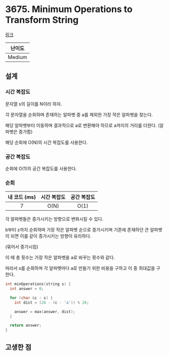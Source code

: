# 3675. Minimum Operations to Transform String

[링크](https://leetcode.com/problems/minimum-operations-to-transform-string/description/)

| 난이도 |
| :----: |
| Medium |

## 설계

### 시간 복잡도

문자열 s의 길이를 N이라 하자.

각 문자열을 순회하며 존재하는 알파벳 중 a를 제외한 가장 작은 알파벳을 찾는다.

해당 알파벳부터 이동하며 결과적으로 a로 변환해야 하므로 a까지의 거리를 더한다. (알파벳은 증가함)

해당 순회에 O(N)의 시간 복잡도를 사용한다.

### 공간 복잡도

순회에 O(1)의 공간 복잡도를 사용한다.

### 순회

| 내 코드 (ms) | 시간 복잡도 | 공간 복잡도 |
| :----------: | :---------: | :---------: |
|      7       |    O(N)     |    O(1)     |

각 알파벳들은 증가시키는 방향으로 변화시킬 수 있다.

b부터 z까지 순회하며 가장 작은 알파벳 순으로 증가시키며 기존에 존재하던 큰 알파벳이 되면 이를 같이 증가시키는 방향이 유리하다.

(묶어서 증가시킴)

이 때 총 횟수는 가장 작은 알파벳을 a로 바꾸는 횟수와 같다.

따라서 s를 순회하며 각 알파벳마다 a로 만들기 위한 비용을 구하고 이 중 최대값을 구한다.

```cpp
int minOperations(string s) {
  int answer = 0;

  for (char &c : s) {
    int dist = (26 - (c - 'a')) % 26;

    answer = max(answer, dist);
  }

  return answer;
}
```

## 고생한 점

